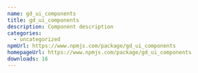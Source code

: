 ```yaml
---
name: gd_ui_components
title: gd_ui_components
description: Component description
categories:
  - uncategorized
npmUrl: https://www.npmjs.com/package/gd_ui_components
homepageUrl: https://www.npmjs.com/package/gd_ui_components
downloads: 16
---
```

